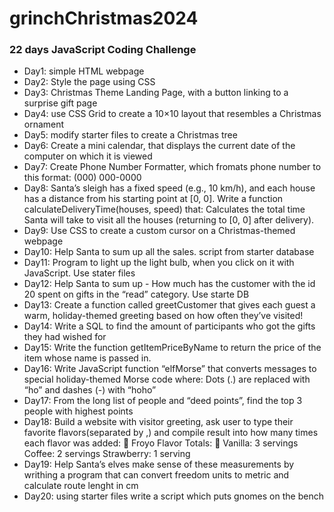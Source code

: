 # grinchChristmas2024
### 22 days JavaScript Coding Challenge
- Day1: simple HTML webpage
- Day2: Style the page using CSS
- Day3: Christmas Theme Landing Page, with a button linking to a surprise gift page
- Day4: use CSS Grid to create a 10×10 layout that resembles a Christmas ornament
- Day5: modify starter files to create a Christmas tree
- Day6: Create a mini calendar, that displays the current date of the computer on which it is viewed
- Day7: Create Phone Number Formatter, which fromats phone number to this format: (000) 000-0000
- Day8: Santa’s sleigh has a fixed speed (e.g., 10 km/h), and each house has a distance from his starting point at [0, 0].
Write a function calculateDeliveryTime(houses, speed) that:
Calculates the total time Santa will take to visit all the houses (returning to [0, 0] after delivery).
- Day9: Use CSS to create a custom cursor on a Christmas-themed webpage
- Day10: Help Santa to sum up all the sales. script from starter database
- Day11: Program to light up the light bulb, when you click on it with JavaScript. Use stater files 
- Day12: Help Santa to sum up - How much has the customer with the id 20 spent on gifts in the “read” category. Use starte DB
- Day13: Create a function called greetCustomer that gives each guest a warm, holiday-themed greeting based on how often they’ve visited!
- Day14: Write a SQL to find the amount of participants who got the gifts they had wished for
- Day15: Write the function getItemPriceByName to return the price of the item whose name is passed in.
- Day16: Write JavaScript function “elfMorse” that converts messages to special holiday-themed Morse code where: Dots (.) are replaced with “ho” and dashes (-) with “hoho”
- Day17: From the long list of people and “deed points”, find the top 3 people with highest points
- Day18: Build a website with visitor greeting, ask user to type their favorite flavors(separated by ,) and compile result into how many times each flavor was added:
🎅 Froyo Flavor Totals: 🎅
Vanilla: 3 servings
Coffee: 2 servings
Strawberry: 1 serving
- Day19: Help Santa’s elves make sense of these measurements by writhing a program that can convert freedom units to metric and calculate route lenght in cm
- Day20: using starter files write a script which puts gnomes on the bench